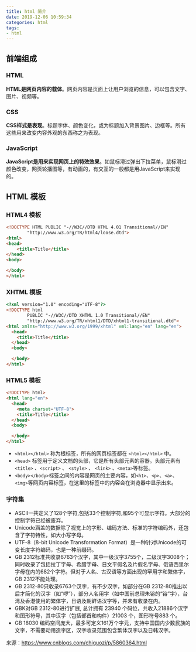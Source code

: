 ```yaml
---
title: html 简介
date: 2019-12-06 10:59:34
categories: html
tags: 
- html
---
```


##  前端组成

### HTML
**HTML是网页内容的载体**。网页内容是页面上让用户浏览的信息，可以包含文字、图片、视频等。

### CSS
**CSS样式是表现**。标题字体、颜色变化，或为标题加入背景图片、边框等。所有这些用来改变内容外观的东西称之为表现。

### JavaScript
**JavaScript是用来实现网页上的特效效果**。如鼠标滑过弹出下拉菜单，鼠标滑过颜色改变，网页轮播图等，有动画的，有交互的一般都是用JavaScript来实现的。

<!-- more -->

## HTML 模板

### HTML4 模板

```html
<!DOCTYPE HTML PUBLIC "-//W3C//DTD HTML 4.01 Transitional//EN"
        "http://www.w3.org/TR/html4/loose.dtd">
<html>
<head>
    <title>Title</title>
</head>
<body>

</body>
</html>
```

### XHTML 模板

```html
<?xml version="1.0" encoding="UTF-8"?>
<!DOCTYPE html
        PUBLIC "-//W3C//DTD XHTML 1.0 Transitional//EN"
        "http://www.w3.org/TR/xhtml1/DTD/xhtml1-transitional.dtd">
<html xmlns="http://www.w3.org/1999/xhtml" xml:lang="en" lang="en">
  <head>
    <title>Title</title>
  </head>
  <body>

  </body>
</html>
```

### HTML5 模板

```html
<!DOCTYPE html>
<html lang="en">
  <head>
    <meta charset="UTF-8">
    <title>Title</title>
  </head>
  <body>

  </body>
</html>
```

* `<html></html>` 称为根标签，所有的网页标签都在 `<html></html>` 中。
* `<head>` 标签用于定义文档的头部，它是所有头部元素的容器。头部元素有`<title>` 、`<script>` 、 `<style>` 、 `<link>` 、`<meta>`等标签。
* `<body></body>`标签之间的内容是网页的主要内容，如`<h1>`、`<p>`、`<a>`、`<img>`等网页内容标签，在这里的标签中的内容会在浏览器中显示出来。

### 字符集

* ASCII一共定义了128个字符,包括33个控制字符,和95个可显示字符。大部分的控制字符已经被废弃。
* Unicode涵盖的数据除了视觉上的字形、编码方法、标准的字符编码外，还包含了字符特性，如大小写字母。
* UTF-8（8-bit Unicode Transformation Format）是一种针对Unicode的可变长度字符编码，也是一种前缀码。
* GB 2312标准共收录6763个汉字，其中一级汉字3755个，二级汉字3008个；同时收录了包括拉丁字母、希腊字母、日文平假名及片假名字母、俄语西里尔字母在内的682个字符。但对于人名、古汉语等方面出现的罕用字和繁体字，GB 2312不能处理。
* GB 2312-80只收录6763个汉字，有不少汉字，如部分在GB 2312-80推出以后才简化的汉字（如“啰”），部分人名用字（如中国前总理朱镕的“镕”字），台湾及香港使用的繁体字，日语及朝鲜语汉字等，并未有收录在内。
* GBK对GB 2312-80进行扩展, 总计拥有 23940 个码位，共收入21886个汉字和图形符号，其中汉字（包括部首和构件）21003 个，图形符号883 个。
* GB 18030 编码空间庞大，最多可定义161万个字元，支持中国国内少数民族的文字，不需要动用造字区，汉字收录范围包含繁体汉字以及日韩汉字。

来源：https://www.cnblogs.com/chiguozi/p/5860364.html